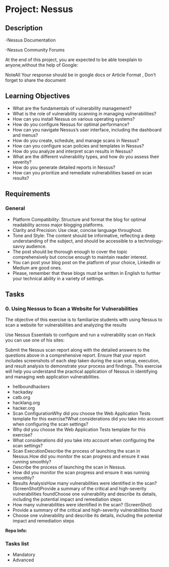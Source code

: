 # Project: Nessus

## Description

-Nessus Documentation

-Nessus Community Forums

At the end of this project, you are expected to be able toexplain to anyone,without the help of Google:

NoteAll Your response should be in google docs or Article Format , Don’t forget to share the document

## Learning Objectives

* What are the fundamentals of vulnerability management?
* What is the role of vulnerability scanning in managing vulnerabilities?
* How can you install Nessus on various operating systems?
* How do you configure Nessus for optimal performance?
* How can you navigate Nessus’s user interface, including the dashboard and menus?
* How do you create, schedule, and manage scans in Nessus?
* How can you configure scan policies and templates in Nessus?
* How do you analyze and interpret scan results in Nessus?
* What are the different vulnerability types, and how do you assess their severity?
* How do you generate detailed reports in Nessus?
* How can you prioritize and remediate vulnerabilities based on scan results?


## Requirements

### General

* Platform Compatibility: Structure and format the blog for optimal readability across major blogging platforms.
* Clarity and Precision: Use clear, concise language throughout.
* Tone and Style: The content should be informative, reflecting a deep understanding of the subject, and should be accessible to a technology-savvy audience.
* The post should be thorough enough to cover the topic comprehensively but concise enough to maintain reader interest.
* You can post your blog post on the platform of your choice, LinkedIn or Medium are good ones.
* Please, remember that these blogs must be written in English to further your technical ability in a variety of settings.


## Tasks

### 0. Using Nessus to Scan a Website for Vulnerabilities

The objective of this exercise is to familiarize students with using Nessus to scan a website for  vulnerabilities and analyzing the results

Use Nessus Essentials to configure and run a vulnerability scan on Hack 
you can use one of his sites:

Submit the Nessus scan report along with the detailed answers to the questions above in a comprehensive report. Ensure that your report includes screenshots of each step taken during the scan setup, execution, and result analysis to demonstrate your process and findings. This exercise will help you understand the practical application of Nessus in identifying and managing web application vulnerabilities.

* hellboundhackers
* hackaday
* catb.org
* hacklang.org
* hacker.org
* Scan ConfigurationWhy did you choose the Web Application Tests template for this exercise?What considerations did you take into account when configuring the scan settings?
* Why did you choose the Web Application Tests template for this exercise?
* What considerations did you take into account when configuring the scan settings?
* Scan ExecutionDescribe the process of launching the scan in Nessus.How did you monitor the scan progress and ensure it was running smoothly?
* Describe the process of launching the scan in Nessus.
* How did you monitor the scan progress and ensure it was running smoothly?
* Results AnalysisHow many vulnerabilities were identified in the scan? (ScreenShot)Provide a summary of the critical and high-severity vulnerabilities foundChoose one vulnerability and describe its details, including the potential impact and remediation steps
* How many vulnerabilities were identified in the scan? (ScreenShot)
* Provide a summary of the critical and high-severity vulnerabilities found
* Choose one vulnerability and describe its details, including the potential impact and remediation steps

**Repo Info:**
### Tasks list

* Mandatory
* Advanced


